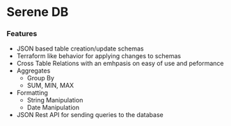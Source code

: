 # Serene DB

### Features
- JSON based table creation/update schemas
- Terraform like behavior for applying changes to schemas
- Cross Table Relations with an emhpasis on easy of use and peformance
- Aggregates
    - Group By
    - SUM, MIN, MAX
- Formatting
    - String Manipulation
    - Date Manipulation
- JSON Rest API for sending queries to the database
